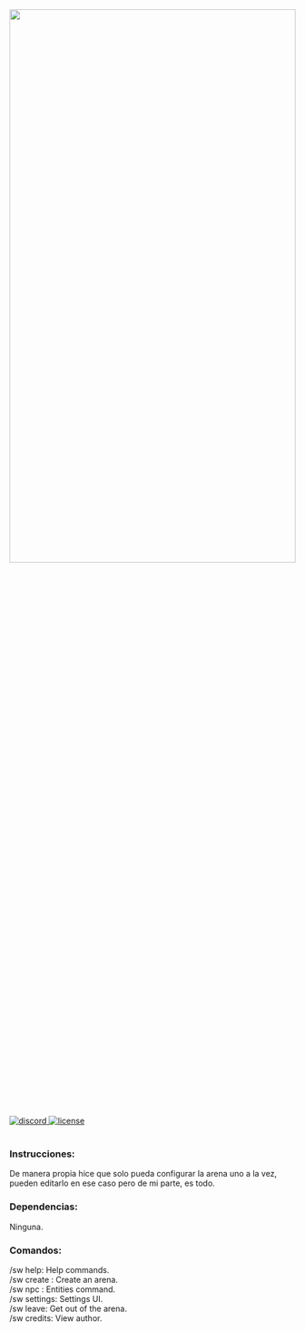 <div align="left">
	<img src="https://1000marcas.net/wp-content/uploads/2020/01/Minecraft-Logo.png" width="100%" height="50%">
	<br>
    <a href="https://discord.com/channels/SoyMikeRangel#3325">
        <img src="https://img.shields.io/badge/chat-on%20discord-7289da.svg" alt="discord">
    </a>
    <a href="https://github.com/SoyMikeRangel/SkyWars-Mike/blob/master/LICENSE">
        <img src="https://img.shields.io/badge/license-Apache%20License%202.0-yellowgreen.svg" alt="license">
    </a>
    <br><br>
    <h3>Instrucciones:</h3>
    <p>De manera propia hice que solo pueda configurar la arena uno a la vez, pueden editarlo en ese caso pero de mi parte, es todo.<p>
    <h3>Dependencias:</h3>
    <p>Ninguna.</p>
    <h3>Comandos:</h3>
    <p>/sw help: Help commands. <br> /sw create <arena> <maxslots> <id>: Create an arena. <br> /sw npc <stats|game|remove>: Entities command. <br> /sw settings: Settings UI. <br> /sw leave: Get out of the arena. <br> /sw credits: View author. </p>
</div>
